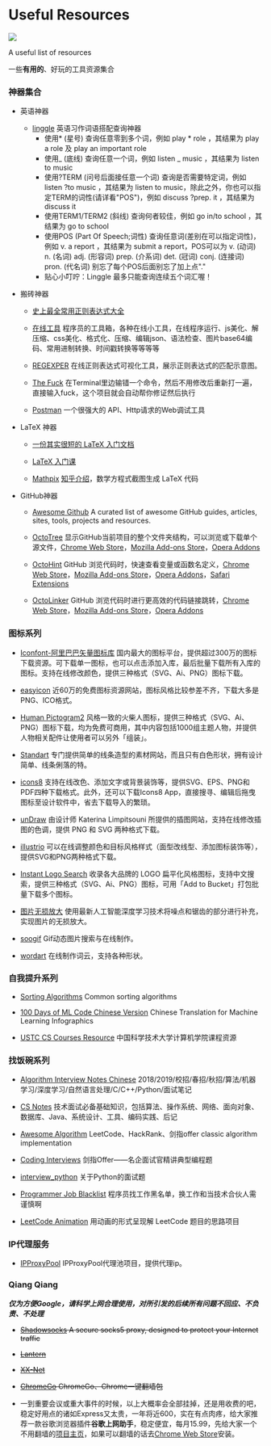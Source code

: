 # Useful Resources
[![](https://img.shields.io/badge/update-anytime-success.svg)](https://github.com/jia-zh/NLP-Resources)
  
A useful list of resources
  
一些**有用的**、好玩的工具资源集合

  
### 神器集合

- 英语神器

  - [linggle](https://linggle.com/) 英语习作词语搭配查询神器
      - 使用* (星号) 查询任意零到多个词，例如 play * role ，其结果为 play a role 及 play an important role
      - 使用_ (底线) 查询任意一个词，例如 listen _ music ，其结果为 listen to music
      - 使用?TERM (问号后面接任意一个词) 查询是否需要特定词，例如 listen ?to music ，其结果为 listen to music，除此之外，你也可以指定TERM的词性(请详看"POS")，例如 discuss ?prep. it ，其结果为 discuss it
      - 使用TERM1/TERM2 (斜线) 查询何者较佳，例如 go in/to school ，其结果为 go to school
      - 使用POS (Part Of Speech;词性) 查询任意词(差别在可以指定词性)，例如 v. a report ，其结果为 submit a report，POS可以为 v. (动词) n. (名词) adj. (形容词) prep. (介系词) det. (冠词) conj. (连接词) pron. (代名词) 
别忘了每个POS后面别忘了加上点"."
      - 贴心小叮咛：Linggle 最多只能查询连续五个词汇喔！

- 搬砖神器
  
  - [史上最全常用正则表达式大全](https://www.cnblogs.com/fozero/p/7868687.html)

  - [在线工具](https://tool.lu/) 程序员的工具箱，各种在线小工具，在线程序运行、js美化、解压缩、css美化、格式化、压缩、编辑json、语法检查、图片base64编码、常用进制转换、时间戳转换等等等等

  - [REGEXPER](https://regexper.com/#%5Ba-z%5D*%28%5Cd%7B4%7D%28%5CD%2B%29%29) 在线正则表达式可视化工具，展示正则表达式的匹配示意图。
  
  - [The Fuck](https://github.com/nvbn/thefuck) 在Terminal里边输错一个命令，然后不用修改后重新打一遍，直接输入fuck，这个项目就会自动帮你修证然后执行

  - [Postman](https://www.getpostman.com/) 一个很强大的 API、Http请求的Web调试工具
      
- LaTeX 神器
  
  - [一份其实很短的 LaTeX 入门文档](https://liam.page/2014/09/08/latex-introduction/)
  
  - [LaTeX 入门课](https://zhuanlan.zhihu.com/jeldor-latex)
  
  - [Mathpix](https://mathpix.com/) [知乎介绍](https://zhuanlan.zhihu.com/p/48077774)，数学方程式截图生成 LaTeX 代码

- GitHub神器

  - [Awesome Github](https://github.com/AntBranch/awesome-github) A curated list of awesome GitHub guides, articles, sites, tools, projects and resources.
  
  - [OctoTree](https://github.com/ovity/octotree) 显示GitHub当前项目的整个文件夹结构，可以浏览或下载单个源文件，[Chrome Web Store](https://chrome.google.com/webstore/detail/octotree/bkhaagjahfmjljalopjnoealnfndnagc)，[Mozilla Add-ons Store](https://addons.mozilla.org/en-US/firefox/addon/octotree/)，[Opera Addons](https://addons.opera.com/en/extensions/details/octotree/)
   
  - [OctoHint](https://github.com/pd4d10/octohint) GitHub 浏览代码时，快速查看变量或函数名定义，[Chrome Web Store](https://chrome.google.com/webstore/detail/octohint/hbkpjkfdheainjkkebeoofkpgddnnbpk)，[Mozilla Add-ons Store](https://github.com/pd4d10/octohint/issues/24#issuecomment-450467200)，[Opera Addons](https://addons.opera.com/en/extensions/details/install-chrome-extensions/)，[Safari Extensions](https://safari-extensions.apple.com/details/?id=com.pd4d10.octohint-2FFP8Y4P2A)

  - [OctoLinker](https://github.com/OctoLinker/OctoLinker) GitHub 浏览代码时进行更高效的代码链接跳转，[Chrome Web Store](https://chrome.google.com/webstore/detail/octolinker/jlmafbaeoofdegohdhinkhilhclaklkp)，[Mozilla Add-ons Store](https://addons.mozilla.org/en-US/firefox/addon/octolinker/)，[Opera Addons](https://addons.opera.com/en/extensions/details/octolinker/)
  

### 图标系列

- [Iconfont-阿里巴巴矢量图标库](https://www.iconfont.cn/) 国内最大的图标平台，提供超过300万的图标下载资源。可下载单一图标，也可以点击添加入库，最后批量下载所有入库的图标。支持在线修改颜色，提供三种格式（SVG、Ai、PNG）图标下载。

- [easyicon](https://www.easyicon.net/) 近60万的免费图标资源网站，图标风格比较参差不齐，下载大多是PNG、ICO格式。

- [Human Pictogram2](http://pictogram2.com/) 风格一致的火柴人图标，提供三种格式（SVG、Ai、PNG）图标下载，均为免费可商用，其中内容包括1000组主题人物，并提供人物相关配件让使用者可以另外「组装」。

- [Standart](https://standart.io/) 专门提供简单的线条造型的素材网站，而且只有白色形状，拥有设计简单、线条俐落的特。

- [icons8](http://pictogram2.com/) 支持在线改色、添加文字或背景装饰等，提供SVG、EPS、PNG和PDF四种下载格式。此外，还可以下载Icons8 App，直接搜寻、编辑后拖曳图标至设计软件中，省去下载导入的繁琐。

- [unDraw](https://undraw.co/illustrations) 由设计师 Katerina Limpitsouni 所提供的插图网站，支持在线修改插图的色调，提供 PNG 和 SVG 两种格式下载。

- [illustrio](https://illustrio.com/) 可以在线调整颜色和目标风格样式（面型改线型、添加图标装饰等），提供SVG和PNG两种格式下载。

- [Instant Logo Search](http://instantlogosearch.com/) 收录各大品牌的 LOGO 扁平化风格图标，支持中文搜索，提供三种格式（SVG、Ai、PNG）图标，可用「Add to Bucket」打包批量下载多个图标。

- [图片无损放大](http://bigjpg.com/) 使用最新人工智能深度学习技术将噪点和锯齿的部分进行补充，实现图片的无损放大。

- [soogif](https://www.soogif.com/) Gif动态图片搜索与在线制作。

- [wordart](https://wordart.com/) 在线制作词云，支持各种形状。

  
### 自我提升系列

- [Sorting Algorithms](https://github.com/jia-zh/Sorting-Algorithms) Common sorting algorithms

- [100 Days of ML Code Chinese Version](https://github.com/Avik-Jain/100-Days-of-ML-Code-Chinese-Version) Chinese Translation for Machine Learning Infographics

- [USTC CS Courses Resource](https://github.com/mbinary/USTC-CS-Courses-Resource) 中国科学技术大学计算机学院课程资源
  
### 找饭碗系列
  
- [Algorithm Interview Notes Chinese](https://github.com/imhuay/Algorithm_Interview_Notes-Chinese) 2018/2019/校招/春招/秋招/算法/机器学习/深度学习/自然语言处理/C/C++/Python/面试笔记
  
- [CS Notes](https://github.com/CyC2018/CS-Notes) 技术面试必备基础知识，包括算法、操作系统、网络、面向对象、数据库、Java、系统设计、工具、编码实践、后记   
  
- [Awesome Algorithm](https://github.com/apachecn/awesome-algorithm) LeetCode、HackRank、剑指offer classic algorithm implementation
  
- [Coding Interviews](https://github.com/gatieme/CodingInterviews) 剑指Offer——名企面试官精讲典型编程题

- [interview_python](https://github.com/taizilongxu/interview_python) 关于Python的面试题

- [Programmer Job Blacklist](https://github.com/shengxinjing/programmer-job-blacklist) 程序员找工作黑名单，换工作和当技术合伙人需谨慎啊

- [LeetCode Animation](https://github.com/MisterBooo/LeetCodeAnimation) 用动画的形式呈现解 LeetCode 题目的思路项目
  
### IP代理服务
- [IPProxyPool](https://github.com/qiyeboy/IPProxyPool) IPProxyPool代理池项目，提供代理ip。

### Qiang Qiang	
***仅为方便Google，请科学上网合理使用，对所引发的后续所有问题不回应、不负责、不处理***	

 - ~~[Shadowsocks](https://github.com/shadowsocks) A secure socks5 proxy, designed to protect your Internet traffic~~	

 - ~~[Lantern](https://github.com/getlantern)~~

 - ~~[XX-Net](https://github.com/XX-net)~~	

 - ~~[ChromeGo](https://github.com/bannedbook/fanqiang/wiki/Chrome%E4%B8%80%E9%94%AE%E7%BF%BB%E5%A2%99%E5%8C%85) ChromeGo、Chrome一键翻墙包~~	
 - 一到重要会议或重大事件的时候，以上大概率会全部挂掉，还是用收费的吧，稳定好用点的诸如Express又太贵，一年将近600，实在有点肉疼，给大家推荐一款谷歌浏览器插件**谷歌上网助手**，稳定便宜，每月15.99，先给大家一个不用翻墙的[项目主页](http://googlehelper.net)，如果可以翻墙的话去[Chrome Web Store](https://chrome.google.com/webstore/detail/%E8%B0%B7%E6%AD%8C%E4%B8%8A%E7%BD%91%E5%8A%A9%E6%89%8B/nonmafimegllfoonjgplbabhmgfanaka)安装。


